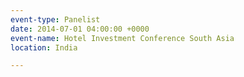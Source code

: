 ```yaml
---
event-type: Panelist
date: 2014-07-01 04:00:00 +0000
event-name: Hotel Investment Conference South Asia
location: India

---
```

